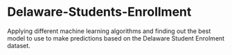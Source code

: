# Delaware-Students-Enrollment
Applying different machine learning algorithms and finding out the best model to use to make predictions based on the Delaware Student Enrolment dataset.
